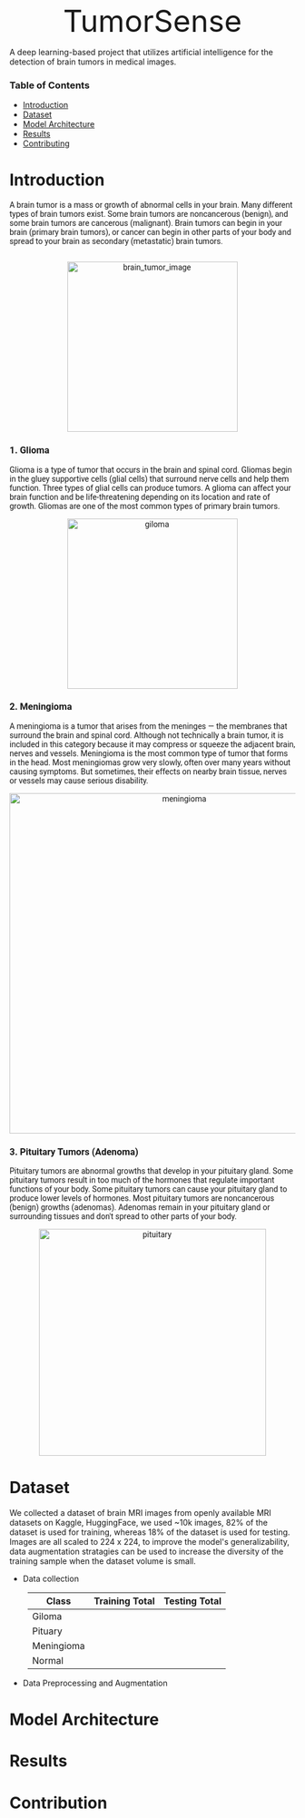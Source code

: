 <div style="font-size: 6ch; text-align: center"> TumorSense </div>

A deep learning-based project that utilizes artificial intelligence for the detection of brain tumors in medical images.

### Table of Contents
- [Introduction](#Introduction)
- [Dataset](#Dataset)
- [Model Architecture](#model-architecture)
- [Results](#results)
- [Contributing](#contribution)



# Introduction
<div style="font-family: Overpass, 'roboto',serif;">
    A brain tumor is a mass or growth of abnormal cells in your brain.
    Many different types of brain tumors exist. Some brain tumors are noncancerous (benign), and some brain tumors are cancerous (malignant). Brain tumors can begin in your brain (primary brain tumors), or cancer can begin in other parts of your body and spread to your brain as secondary (metastatic) brain tumors.
    
<div style="text-align: center; margin-top: 2em;">
    <img width="300px" src="https://www.mayoclinic.org/-/media/kcms/gbs/patient-consumer/images/2014/10/30/15/17/mcdc7_brain_cancer-8col.jpg" alt="brain_tumor_image"/>
</div>

### 1. Glioma
Glioma is a type of tumor that occurs in the brain and spinal cord. Gliomas begin in the gluey supportive cells (glial cells) that surround nerve cells and help them function. Three types of glial cells can produce tumors. A glioma can affect your brain function and be life-threatening depending on its location and rate of growth. Gliomas are one of the most common types of primary brain tumors.
<div style="text-align: center">
    <img width="300px" src="https://assets.cureus.com/uploads/figure/file/164887/lightbox_0a114f70280b11eb8f411b16d840121c-final-2.png" alt="giloma"/>
</div>

### 2. Meningioma
A meningioma is a tumor that arises from the meninges — the membranes that surround the brain and spinal cord. Although not technically a brain tumor, it is included in this category because it may compress or squeeze the adjacent brain, nerves and vessels. Meningioma is the most common type of tumor that forms in the head.
Most meningiomas grow very slowly, often over many years without causing symptoms. But sometimes, their effects on nearby brain tissue, nerves or vessels may cause serious disability.
<div style="text-align: center">
    <img width="600px" src="https://encrypted-tbn0.gstatic.com/images?q=tbn:ANd9GcTjOeFTen8qxZfMRwXKXQlwUN0TWkMPMvzfig&usqp=CAU" alt="meningioma">
</div>

### 3. Pituitary Tumors (Adenoma)
Pituitary tumors are abnormal growths that develop in your pituitary gland. Some pituitary tumors result in too much of the hormones that regulate important functions of your body. Some pituitary tumors can cause your pituitary gland to produce lower levels of hormones. Most pituitary tumors are noncancerous (benign) growths (adenomas). Adenomas remain in your pituitary gland or surrounding tissues and don't spread to other parts of your body.
<div style="text-align: center">
    <img width="400px" src="https://assets.cureus.com/uploads/figure/file/71851/lightbox_0e62470096cb11e989a2d7e4904c7be4-Figure-2a.png" alt="pituitary"/>
</div>

</div>


# Dataset
We collected a dataset of brain MRI images from openly available MRI datasets on Kaggle, HuggingFace,
we used ~10k images, 82% of the dataset is used for training, whereas 18% of the dataset is used for testing. <br>
Images are all scaled to 224 x 224, to improve the model's generalizability, data augmentation
stratagies can be used to increase the diversity of the training sample when the dataset volume is small.

- Data collection 
<table style="margin-left: 2rem">
<thead>
    <th>Class</th>
    <th>Training Total</th>
    <th>Testing Total</th>
</thead>
<tbody>
    <tr><td>Giloma</td><td></td></tr>
    <tr><td>Pituary</td><td></td></tr>
    <tr><td>Meningioma</td><td></td></tr>
    <tr><td>Normal</td><td></td></tr>
</tbody>
</table>

- Data Preprocessing and Augmentation


# Model Architecture

# Results


# Contribution


